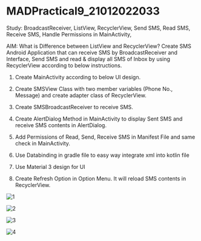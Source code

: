 # MADPractical9_21012022033

Study: BroadcastReceiver, ListView, RecyclerView, Send SMS, Read SMS, Receive SMS, Handle Permissions in MainActivity, 

AIM: What is Difference between ListView and RecyclerView? Create SMS Android Application that can receive SMS by BroadcastReceiver and Interface, Send SMS and read & display all SMS of Inbox by using RecyclerView according to below instructions.

1. Create MainActivity according to below UI design.

2. Create SMSView Class with two member variables (Phone No., Message) and create adapter class of RecyclerView.

3. Create SMSBroadcastReceiver to receive SMS.

4. Create AlertDialog Method in MainActivity to display Sent SMS and receive SMS contents in AlertDialog.

5. Add Permissions of Read, Send, Receive SMS in Manifest File and same check in MainActivity.

6. Use Databinding in gradle file to easy way integrate xml into kotlin file

7. Use Material 3 design for UI

8. Create Refresh Option in Option Menu. It will reload SMS contents in RecyclerView.

![1](https://user-images.githubusercontent.com/110646988/197452250-f571b34c-afd2-4aeb-8731-dfb1ed89bedd.jpg)


![2](https://user-images.githubusercontent.com/110646988/197452262-baa1c0ad-fe4b-4664-9e76-1f42224f4009.jpg)


![3](https://user-images.githubusercontent.com/110646988/197452287-9ef46e67-af23-455c-87fb-b45ba063a46f.jpg)


![4](https://user-images.githubusercontent.com/110646988/197452292-f74b20b3-faae-4e4c-8f5e-43fd1eb3b7dc.jpg)
